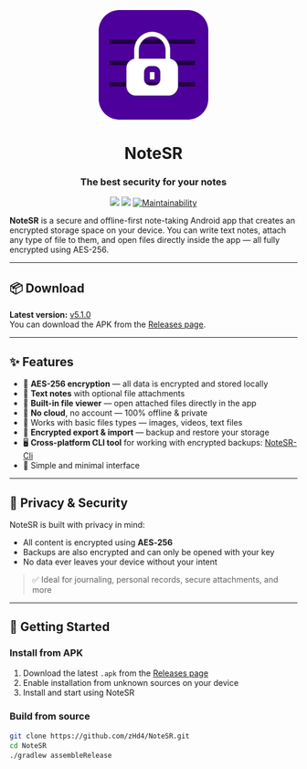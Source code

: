 <p align="center">
  <img alt="NoteSR" src=".images/notesr-icon-512x512.png" width="192" height="192">
</p>

<h1 align="center" style="padding: 0;">NoteSR</h1>
<h3 align="center" style="padding: 0;">The best security for your notes</h3>

<p align="center">
    <a href="https://github.com/zHd4/NoteSR/releases"><img src="https://img.shields.io/github/v/release/zHd4/NoteSR" /></a>
    <a href="https://github.com/zHd4/NoteSR/actions/workflows/java_ci.yml"><img src="https://github.com/zHd4/NoteSR/actions/workflows/java_ci.yml/badge.svg" /></a>
    <a href="https://qlty.sh/gh/zHd4/projects/NoteSR"><img src="https://qlty.sh/gh/zHd4/projects/NoteSR/maintainability.svg" alt="Maintainability" /></a>
</p>

**NoteSR** is a secure and offline-first note-taking Android app that creates an encrypted storage space on your device. You can write text notes, attach any type of file to them, and open files directly inside the app — all fully encrypted using AES-256.

---

## 📦 Download

**Latest version:** [v5.1.0](https://github.com/zHd4/NoteSR/releases/tag/5.1.0)  
You can download the APK from the [Releases page](https://github.com/zHd4/NoteSR/releases).

---

## ✨ Features

- 🔐 **AES-256 encryption** — all data is encrypted and stored locally
- 📝 **Text notes** with optional file attachments
- 📂 **Built-in file viewer** — open attached files directly in the app
- 🚫 **No cloud**, no account — 100% offline & private
- 📁 Works with basic files types — images, videos, text files
- 🔄 **Encrypted export & import** — backup and restore your storage
- 🖥️ **Cross-platform CLI tool** for working with encrypted backups: [NoteSR-Cli](https://github.com/zHd4/NoteSR-Cli)
- 🧭 Simple and minimal interface

---

## 🔐 Privacy & Security

NoteSR is built with privacy in mind:

- All content is encrypted using **AES‑256**
- Backups are also encrypted and can only be opened with your key
- No data ever leaves your device without your intent

> ✅ Ideal for journaling, personal records, secure attachments, and more

---

## 🚀 Getting Started

### Install from APK

1. Download the latest `.apk` from the [Releases page](https://github.com/zHd4/NoteSR/releases)
2. Enable installation from unknown sources on your device
3. Install and start using NoteSR

### Build from source

```bash
git clone https://github.com/zHd4/NoteSR.git
cd NoteSR
./gradlew assembleRelease